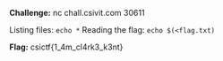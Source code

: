 **Challenge:** nc chall.csivit.com 30611

Listing files: `echo *`
Reading the flag: `echo $(<flag.txt)`

**Flag:** csictf{1_4m_cl4rk3_k3nt}
